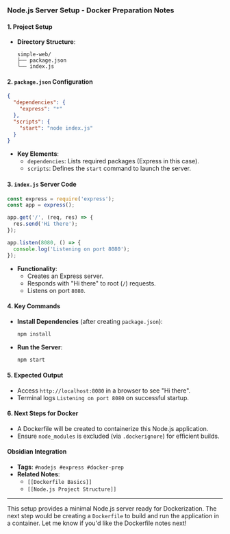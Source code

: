 ### **Node.js Server Setup - Docker Preparation Notes**

#### **1. Project Setup**
- **Directory Structure**:
  ```
  simple-web/
  ├── package.json
  └── index.js
  ```

#### **2. `package.json` Configuration**
```json
{
  "dependencies": {
    "express": "*"
  },
  "scripts": {
    "start": "node index.js"
  }
}
```
- **Key Elements**:
  - `dependencies`: Lists required packages (Express in this case).
  - `scripts`: Defines the `start` command to launch the server.

#### **3. `index.js` Server Code**
```javascript
const express = require('express');
const app = express();

app.get('/', (req, res) => {
  res.send('Hi there');
});

app.listen(8080, () => {
  console.log('Listening on port 8080');
});
```
- **Functionality**:
  - Creates an Express server.
  - Responds with "Hi there" to root (`/`) requests.
  - Listens on port `8080`.

#### **4. Key Commands**
- **Install Dependencies** (after creating `package.json`):
  ```bash
  npm install
  ```
- **Run the Server**:
  ```bash
  npm start
  ```

#### **5. Expected Output**
- Access `http://localhost:8080` in a browser to see "Hi there".
- Terminal logs `Listening on port 8080` on successful startup.

#### **6. Next Steps for Docker**
- A Dockerfile will be created to containerize this Node.js application.
- Ensure `node_modules` is excluded (via `.dockerignore`) for efficient builds.

#### **Obsidian Integration**
- **Tags**: `#nodejs #express #docker-prep`
- **Related Notes**: 
  - `[[Dockerfile Basics]]`
  - `[[Node.js Project Structure]]`

---

This setup provides a minimal Node.js server ready for Dockerization. The next step would be creating a `Dockerfile` to build and run the application in a container. Let me know if you'd like the Dockerfile notes next!